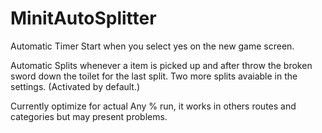 # MinitAutoSplitter

Automatic Timer Start when you select yes on the new game screen.

Automatic Splits whenever a item is picked up and after throw the broken sword down the toilet for the last split.
Two more splits avaiable in the settings. (Activated by default.)

Currently optimize for actual Any % run, it works in others routes and categories but may present problems.
